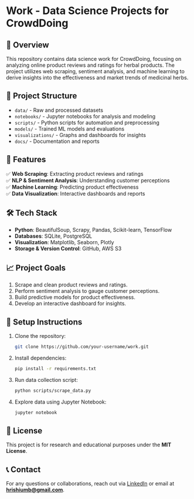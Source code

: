 # Work - Data Science Projects for CrowdDoing  

## 📌 Overview  
This repository contains data science work for CrowdDoing, focusing on analyzing online product reviews and ratings for herbal products. The project utilizes web scraping, sentiment analysis, and machine learning to derive insights into the effectiveness and market trends of medicinal herbs.

## 📂 Project Structure  
- `data/` - Raw and processed datasets  
- `notebooks/` - Jupyter notebooks for analysis and modeling  
- `scripts/` - Python scripts for automation and preprocessing  
- `models/` - Trained ML models and evaluations  
- `visualizations/` - Graphs and dashboards for insights  
- `docs/` - Documentation and reports  

## 🚀 Features  
✅ **Web Scraping**: Extracting product reviews and ratings  
✅ **NLP & Sentiment Analysis**: Understanding customer perceptions  
✅ **Machine Learning**: Predicting product effectiveness  
✅ **Data Visualization**: Interactive dashboards and reports  

## 🛠️ Tech Stack  
- **Python**: BeautifulSoup, Scrapy, Pandas, Scikit-learn, TensorFlow  
- **Databases**: SQLite, PostgreSQL  
- **Visualization**: Matplotlib, Seaborn, Plotly  
- **Storage & Version Control**: GitHub, AWS S3  

## 📈 Project Goals  
1. Scrape and clean product reviews and ratings.  
2. Perform sentiment analysis to gauge customer perceptions.  
3. Build predictive models for product effectiveness.  
4. Develop an interactive dashboard for insights.  

## 🔧 Setup Instructions  
1. Clone the repository:  
   ```bash
   git clone https://github.com/your-username/work.git
   ```
2. Install dependencies:  
   ```bash
   pip install -r requirements.txt
   ```
3. Run data collection script:  
   ```bash
   python scripts/scrape_data.py
   ```
4. Explore data using Jupyter Notebook:  
   ```bash
   jupyter notebook
   ```

## 📜 License  
This project is for research and educational purposes under the **MIT License**.

## 📞 Contact  
For any questions or collaborations, reach out via [LinkedIn](https://www.linkedin.com/in/hrishikesh-balakrishnan/) or email at **hrishiumb@gmail.com**.
